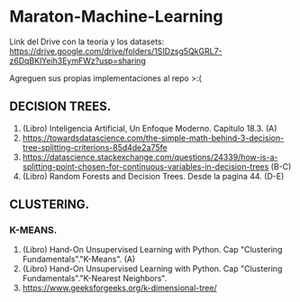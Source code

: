 # Maraton-Machine-Learning

Link del Drive con la teoria y los datasets: https://drive.google.com/drive/folders/1SIDzsg5QkGRL7-z6DqBKlYeih3EymFWz?usp=sharing

Agreguen sus propias implementaciones al repo >:(

## DECISION TREES.
 1. (Libro) Inteligencia Artificial, Un Enfoque Moderno. Capitulo 18.3. (A)
 2. https://towardsdatascience.com/the-simple-math-behind-3-decision-tree-splitting-criterions-85d4de2a75fe 
 3. https://datascience.stackexchange.com/questions/24339/how-is-a-splitting-point-chosen-for-continuous-variables-in-decision-trees (B-C)
 4. (Libro) Random Forests and Decision Trees. Desde la pagina 44. (D-E)

## CLUSTERING.
### K-MEANS.
 1. (Libro) Hand-On Unsupervised Learning with Python. Cap "Clustering Fundamentals"."K-Means". (A)
 2. (Libro) Hand-On Unsupervised Learning with Python. Cap "Clustering Fundamentals"."K-Nearest Neighbors".
 3. https://www.geeksforgeeks.org/k-dimensional-tree/
 
 
